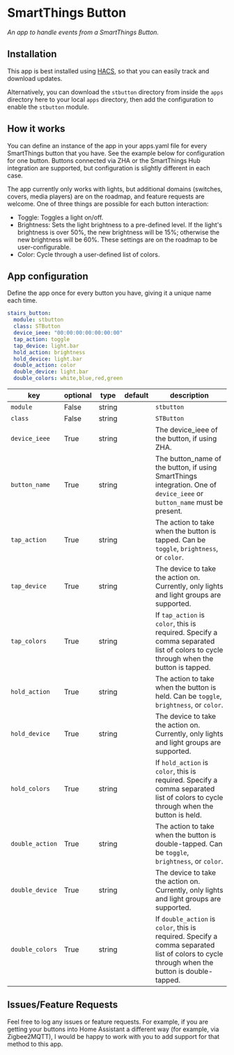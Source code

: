 # SmartThings Button

_An app to handle events from a SmartThings Button._

## Installation

This app is best installed using
[HACS](https://github.com/custom-components/hacs), so that you can easily track
and download updates.

Alternatively, you can download the `stbutton` directory from inside the `apps` directory here to your
local `apps` directory, then add the configuration to enable the `stbutton`
module.

## How it works

You can define an instance of the app in your apps.yaml file for every
SmartThings button that you have. See the example below for configuration for
one button. Buttons connected via ZHA or the SmartThings Hub integration are
supported, but configuration is slightly different in each case.

The app currently only works with lights, but additional domains (switches,
covers, media players) are on the roadmap, and feature requests are welcome. One
of three things are possible for each button interaction:

* Toggle: Toggles a light on/off.
* Brightness: Sets the light brightness to a pre-defined level. If the light's
  brightness is over 50%, the new brightness will be 15%; otherwise the new
  brightness will be 60%. These settings are on the roadmap to be
  user-configurable.
* Color: Cycle through a user-defined list of colors.

## App configuration

Define the app once for every button you have, giving it a unique name each time.

```yaml
stairs_button:
  module: stbutton
  class: STButton
  device_ieee: "00:00:00:00:00:00:00"
  tap_action: toggle
  tap_device: light.bar
  hold_action: brightness
  hold_device: light.bar
  double_action: color
  double_device: light.bar
  double_colors: white,blue,red,green
```

key | optional | type | default | description
-- | -- | -- | -- | --
`module` | False | string | | `stbutton`
`class` | False | string | | `STButton`
`device_ieee` | True | string || The device_ieee of the button, if using ZHA.
`button_name` | True | string || The button_name of the button, if using SmartThings integration. One of `device_ieee` or `button_name` must be present.
`tap_action` | True | string || The action to take when the button is tapped. Can be `toggle`, `brightness`, or `color`.
`tap_device` | True | string || The device to take the action on. Currently, only lights and light groups are supported.
`tap_colors` | True | string || If `tap_action` is `color`, this is required. Specify a comma separated list of colors to cycle through when the button is tapped.
`hold_action` | True | string || The action to take when the button is held. Can be `toggle`, `brightness`, or `color`.
`hold_device` | True | string || The device to take the action on. Currently, only lights and light groups are supported.
`hold_colors` | True | string || If `hold_action` is `color`, this is required. Specify a comma separated list of colors to cycle through when the button is held.
`double_action` | True | string || The action to take when the button is double-tapped. Can be `toggle`, `brightness`, or `color`.
`double_device` | True | string || The device to take the action on. Currently, only lights and light groups are supported.
`double_colors` | True | string || If `double_action` is `color`, this is required. Specify a comma separated list of colors to cycle through when the button is double-tapped.

## Issues/Feature Requests

Feel free to log any issues or feature requests. For example, if you are getting
your buttons into Home Assistant a different way (for example, via Zigbee2MQTT),
I would be happy to work with you to add support for that method to this app.